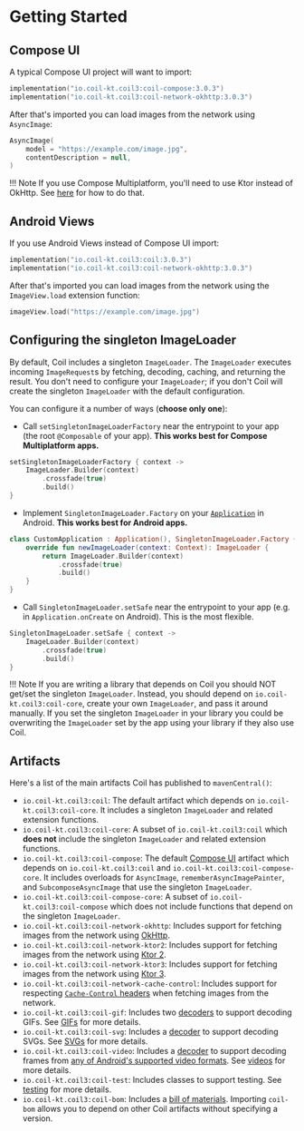 # Getting Started

## Compose UI

A typical Compose UI project will want to import:

```kotlin
implementation("io.coil-kt.coil3:coil-compose:3.0.3")
implementation("io.coil-kt.coil3:coil-network-okhttp:3.0.3")
```

After that's imported you can load images from the network using `AsyncImage`:

```kotlin
AsyncImage(
    model = "https://example.com/image.jpg",
    contentDescription = null,
)
```

!!! Note
    If you use Compose Multiplatform, you'll need to use Ktor instead of OkHttp. See [here](network.md#ktor-network-engines) for how to do that.

## Android Views

If you use Android Views instead of Compose UI import:

```kotlin
implementation("io.coil-kt.coil3:coil:3.0.3")
implementation("io.coil-kt.coil3:coil-network-okhttp:3.0.3")
```

After that's imported you can load images from the network using the `ImageView.load` extension function:

```kotlin
imageView.load("https://example.com/image.jpg")
```

## Configuring the singleton ImageLoader

By default, Coil includes a singleton `ImageLoader`. The `ImageLoader` executes incoming `ImageRequest`s by fetching, decoding, caching, and returning the result. You don't need to configure your `ImageLoader`; if you don't Coil will create the singleton `ImageLoader` with the default configuration.

You can configure it a number of ways (**choose only one**):

- Call `setSingletonImageLoaderFactory` near the entrypoint to your app (the root `@Composable` of your app). **This works best for Compose Multiplatform apps.**

```kotlin
setSingletonImageLoaderFactory { context ->
    ImageLoader.Builder(context)
        .crossfade(true)
        .build()
}
```

- Implement `SingletonImageLoader.Factory` on your [`Application`](https://developer.android.com/reference/android/app/Application) in Android. **This works best for Android apps.**

```kotlin
class CustomApplication : Application(), SingletonImageLoader.Factory {
    override fun newImageLoader(context: Context): ImageLoader {
        return ImageLoader.Builder(context)
            .crossfade(true)
            .build()
    }
}
```

- Call `SingletonImageLoader.setSafe` near the entrypoint to your app (e.g. in `Application.onCreate` on Android). This is the most flexible.

```kotlin
SingletonImageLoader.setSafe { context ->
    ImageLoader.Builder(context)
        .crossfade(true)
        .build()
}
```

!!! Note
    If you are writing a library that depends on Coil you should NOT get/set the singleton `ImageLoader`. Instead, you should depend on `io.coil-kt.coil3:coil-core`, create your own `ImageLoader`, and pass it around manually. If you set the singleton `ImageLoader` in your library you could be overwriting the `ImageLoader` set by the app using your library if they also use Coil.

## Artifacts

Here's a list of the main artifacts Coil has published to `mavenCentral()`:

* `io.coil-kt.coil3:coil`: The default artifact which depends on `io.coil-kt.coil3:coil-core`. It includes a singleton `ImageLoader` and related extension functions.
* `io.coil-kt.coil3:coil-core`: A subset of `io.coil-kt.coil3:coil` which **does not** include the singleton `ImageLoader` and related extension functions.
* `io.coil-kt.coil3:coil-compose`: The default [Compose UI](https://www.jetbrains.com/compose-multiplatform/) artifact which depends on `io.coil-kt.coil3:coil` and `io.coil-kt.coil3:coil-compose-core`. It includes overloads for `AsyncImage`, `rememberAsyncImagePainter`, and `SubcomposeAsyncImage` that use the singleton `ImageLoader`.
* `io.coil-kt.coil3:coil-compose-core`: A subset of `io.coil-kt.coil3:coil-compose` which does not include functions that depend on the singleton `ImageLoader`.
* `io.coil-kt.coil3:coil-network-okhttp`: Includes support for fetching images from the network using [OkHttp](https://github.com/square/okhttp).
* `io.coil-kt.coil3:coil-network-ktor2`: Includes support for fetching images from the network using [Ktor 2](https://github.com/ktorio/ktor).
* `io.coil-kt.coil3:coil-network-ktor3`: Includes support for fetching images from the network using [Ktor 3](https://github.com/ktorio/ktor).
* `io.coil-kt.coil3:coil-network-cache-control`: Includes support for respecting [`Cache-Control` headers](https://developer.mozilla.org/en-US/docs/Web/HTTP/Headers/Cache-Control) when fetching images from the network.
* `io.coil-kt.coil3:coil-gif`: Includes two [decoders](/coil/api/coil-core/coil3.decode/-decoder) to support decoding GIFs. See [GIFs](gifs.md) for more details.
* `io.coil-kt.coil3:coil-svg`: Includes a [decoder](/coil/api/coil-core/coil3.decode/-decoder) to support decoding SVGs. See [SVGs](svgs.md) for more details.
* `io.coil-kt.coil3:coil-video`: Includes a [decoder](/coil/api/coil-core/coil3.decode/-decoder) to support decoding frames from [any of Android's supported video formats](https://developer.android.com/guide/topics/media/media-formats#video-codecs). See [videos](videos.md) for more details.
* `io.coil-kt.coil3:coil-test`: Includes classes to support testing. See [testing](testing.md) for more details.
* `io.coil-kt.coil3:coil-bom`: Includes a [bill of materials](https://docs.gradle.org/7.2/userguide/platforms.html#sub:bom_import). Importing `coil-bom` allows you to depend on other Coil artifacts without specifying a version.
